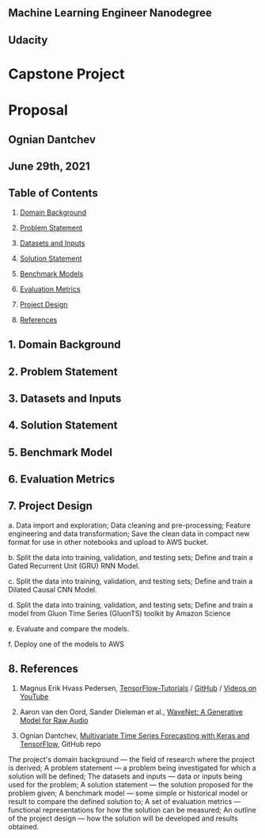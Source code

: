 
## Machine Learning Engineer Nanodegree
## Udacity


# Capstone Project
# Proposal


## Ognian Dantchev
## June 29th, 2021



## Table of Contents

1. [Domain Background](#1-domain-background)

2. [Problem Statement](#2-problem-statement)

3. [Datasets and Inputs](#3-datasets-and-inputs)

4. [Solution Statement](#4-solution-statement)

5. [Benchmark Models](#5-benchmark-model)

6. [Evaluation Metrics](#6-evaluation-metrics)

7. [Project Design](#7-project-design)

8. [References](#8-references)


## 1. Domain Background

## 2. Problem Statement

## 3. Datasets and Inputs

## 4. Solution Statement

## 5. Benchmark Model

## 6. Evaluation Metrics

## 7. Project Design


a. Data import and exploration;  Data cleaning and pre-processing;  Feature engineering and data transformation;  Save the clean data in compact new format for use in other notebooks and upload to AWS bucket. 

b. Split the data into training, validation, and testing sets;  Define and train a Gated Recurrent Unit (GRU) RNN Model.

c. Split the data into training, validation, and testing sets; Define and train a Dilated Causal CNN Model.

d. Split the data into training, validation, and testing sets; Define and train a model from  Gluon Time Series (GluonTS) toolkit by Amazon Science

e. Evaluate and compare the models.

f. Deploy one of the models to AWS




## 8. References


1. Magnus Erik Hvass Pedersen, [TensorFlow-Tutorials][1]
/ [GitHub](https://github.com/Hvass-Labs/TensorFlow-Tutorials) / [Videos on YouTube](https://www.youtube.com/playlist?list=PL9Hr9sNUjfsmEu1ZniY0XpHSzl5uihcXZ)



2. Aaron van den Oord, Sander Dieleman et al., [WaveNet: A Generative Model for Raw Audio][3]


3. Ognian Dantchev,  [Multivariate Time Series Forecasting with Keras and TensorFlow][4], GitHub repo




[1]: http://www.hvass-labs.org/


[3]: https://arxiv.org/pdf/1609.03499.pdf

[4]: https://github.com/ogniandantchev/dilated_causal_cnn_time_series




The project's domain background — the field of research where the project is derived;
A problem statement — a problem being investigated for which a solution will be defined;
The datasets and inputs — data or inputs being used for the problem;
A solution statement — the solution proposed for the problem given;
A benchmark model — some simple or historical model or result to compare the defined solution to;
A set of evaluation metrics — functional representations for how the solution can be measured;
An outline of the project design — how the solution will be developed and results obtained.



